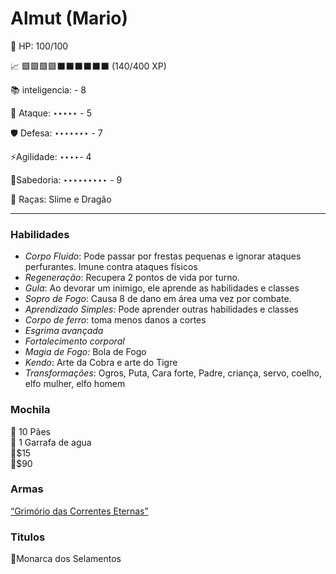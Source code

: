 # Almut (Mario)

💖 HP: 100/100

📈 🟩🟩🟩🟩⬛⬛⬛⬛⬛⬛  (140/400 XP)

📚 inteligencia:  - 8

💪 Ataque: ‣‣‣‣‣ - 5

🛡️ Defesa: ‣‣‣‣‣‣‣ - 7

⚡Agilidade: ‣‣‣‣- 4

📜Sabedoria: ‣‣‣‣‣‣‣‣‣ - 9

👥 Raças: Slime e Dragão

---

### Habilidades

- *Corpo Fluido*: Pode passar por frestas pequenas e ignorar ataques perfurantes. Imune contra ataques físicos
- *Regeneração*: Recupera 2 pontos de vida por turno.
- *Gula*: Ao devorar um inimigo, ele aprende as habilidades e classes
- *Sopro de Fogo*: Causa 8 de dano em área uma vez por combate.
- *Aprendizado Simples*: Pode aprender outras habilidades e classes
- *Corpo de ferro*: toma menos danos a cortes
- *Esgrima avançada*
- *Fortalecimento corporal*
- *Magia de Fogo:* Bola de Fogo
- *Kendo*: Arte da Cobra e arte do Tigre
- *Transformações*: Ogros, Puta, Cara forte, Padre, criança, servo, coelho, elfo mulher, elfo homem

### Mochila
<aside>
🍞 10 Pães

</aside>

<aside>
🚰 1 Garrafa de agua

</aside>

<aside>
🥇$15

</aside>


<aside>
🥈$90

</aside>

### **Armas**

[“Grimório das Correntes Eternas”](https://www.notion.so/Grim-rio-das-Correntes-Eternas-254021a7298281b9a7e8f82aa40c5a56?pvs=21)

### Titulos

🔗Monarca dos Selamentos